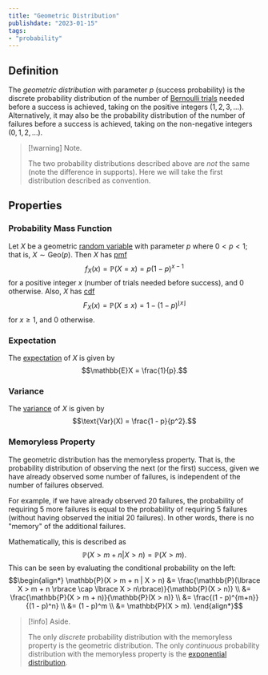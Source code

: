 ```yaml
---
title: "Geometric Distribution"
publishdate: "2023-01-15"
tags:
- "probability"
---
```


## Definition
The *geometric distribution* with parameter $p$ (success probability) is the discrete probability distribution of the number of [Bernoulli trials](statistics/bernoulli-distribution.md) needed before a success is achieved, taking on the positive integers ($1, 2, 3, \dots$). Alternatively, it may also be the probability distribution of the number of failures before a success is achieved, taking on the non-negative integers ($0, 1, 2, \dots$).

> [!warning] Note.
> 
> The two probability distributions described above are *not* the same (note the difference in supports). Here we will take the first distribution described as convention.

## Properties
### Probability Mass Function
Let $X$ be a geometric [random variable](statistics/random-variable.md) with parameter $p$ where $0 < p < 1$; that is, $X \sim \text{Geo}(p)$. Then $X$ has [pmf](statistics/probability-mass-function.md)
$$f_X(x) = \mathbb{P}(X = x) = p(1 - p)^{x-1}$$
for a positive integer $x$ (number of trials needed before success), and $0$ otherwise. Also, $X$ has [cdf](statistics/cumulative-distribution-function.md)
$$F_X(x) = \mathbb{P}(X \leq x) = 1 - (1 - p)^{\lfloor x \rfloor}$$
for $x \geq 1$, and $0$ otherwise.

### Expectation
The [expectation](statistics/expectation.md) of $X$ is given by
$$\mathbb{E}X = \frac{1}{p}.$$

### Variance
The [variance](statistics/variance.md) of $X$ is given by
$$\text{Var}(X) = \frac{1 - p}{p^2}.$$

### Memoryless Property
The geometric distribution has the memoryless property. That is, the probability distribution of observing the next (or the first) success, given we have already observed some number of failures, is independent of the number of failures observed.

For example, if we have already observed 20 failures, the probability of requiring 5 more failures is equal to the probability of requiring 5 failures (without having observed the initial 20 failures). In other words, there is no "memory" of the additional failures.

Mathematically, this is described as
$$\mathbb{P}(X > m + n | X > n) = \mathbb{P}(X > m).$$
This can be seen by evaluating the conditional probability on the left:
$$\begin{align*}
\mathbb{P}(X > m + n | X > n) &= \frac{\mathbb{P}(\lbrace X > m + n \rbrace \cap \lbrace X > n\rbrace)}{\mathbb{P}(X > n)} \\
&= \frac{\mathbb{P}(X > m + n)}{\mathbb{P}(X > n)} \\
&= \frac{(1 - p)^{m+n}}{(1 - p)^n} \\
&= (1 - p)^m \\
&= \mathbb{P}(X > m).
\end{align*}$$


> [!info] Aside.
> 
> The only *discrete* probability distribution with the memoryless property is the geometric distribution. The only *continuous* probability distribution with the memoryless property is the [exponential distribution](statistics/exponential-distribution.md).
